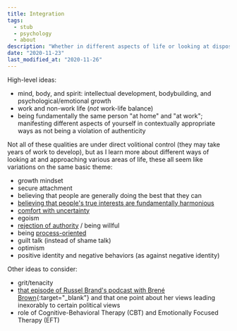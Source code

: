 ```yaml
---
title: Integration
tags:
  - stub
  - psychology
  - about
description: "Whether in different aspects of life or looking at dispositions through different lenses, I think certain qualities naturally go hand-in-hand."
date: "2020-11-23"
last_modified_at: "2020-11-26"
---
```


High-level ideas:
* mind, body, and spirit: intellectual development, bodybuilding, and psychological/emotional growth
* work and non-work life (_not_ work-life balance)
* being fundamentally the same person "at home" and "at work"; manifesting different aspects of yourself in contextually appropriate ways as not being a violation of authenticity

Not all of these qualities are under direct volitional control (they may take years of work to develop), but as I learn more about different ways of looking at and approaching various areas of life, these all seem like variations on the same basic theme:

* growth mindset
* secure attachment
* believing that people are generally doing the best that they can
* [believing that people's true interests are fundamentally harmonious](/harmony-of-interests/)
* [comfort with uncertainty](/objective-truth-and-comfort-with-uncertainty/)
* egoism
* [rejection of authority](/rules/) / being willful
* being [process-oriented](/goal-oriented-is-process-oriented/)
* guilt talk (instead of shame talk)
* optimism
* positive identity and negative behaviors (as against negative identity)

Other ideas to consider:
* grit/tenacity
* [that episode of Russel Brand's podcast with Brené Brown](https://open.spotify.com/episode/4Lfwf13k6AoDhrOuClU3Bx?si=jn8kO8DsQY20rlDLPnoA7A){:target="&lowbar;blank"} and that one point about her views leading inexorably to certain political views
* role of Cognitive-Behavioral Therapy (CBT) and Emotionally Focused Therapy (EFT)
